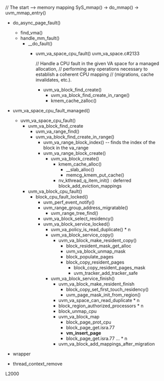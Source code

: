
// The start --> memory mapping
SyS_mmap() -> do_mmap() -> uvm_mmap_entry()



- do_async_page_fault()
  - find_vma()
  - handle_mm_fault()
    - __do_fault()
      - uvm_va_space_cpu_fault() uvm_va_space.c#2133

        // Handle a CPU fault in the given VA space for a managed allocation,
        // performing any operations necessary to establish a coherent CPU mapping
        // (migrations, cache invalidates, etc.).
        
        - uvm_va_block_find_create()
          - uvm_va_block_find_create_in_range()
          - kmem_cache_zalloc()


- uvm_va_space_cpu_fault_managed()
  - uvm_va_space_cpu_fault()
    - uvm_va_block_find_create
      - uvm_va_range_find()
      - uvm_va_block_find_create_in_range()
        - uvm_va_range_block_index() -- finds the index of the block in the va_range
        - uvm_va_range_block_create()
          - uvm_va_block_create()
            - kmem_cache_alloc()
              - __slab_alloc()
              - memcg_kmem_put_cache()
            - nv_kthread_q_item_init() : deferred block_add_eviction_mappings
    - uvm_va_block_cpu_fault()
      - block_cpu_fault_locked()
        - uvm_perf_event_notify()
        - uvm_range_group_address_migratable()
          - uvm_range_tree_find()
        - uvm_va_block_select_residency()
        - uvm_va_block_service_locked()
          - uvm_va_policy_is_read_duplicate() * n
          - uvm_va_block_service_copy()
            - uvm_va_block_make_resident_copy()
              - block_resident_mask_get_alloc
              - uvm_va_block_unmap_mask
              - block_populate_pages
              - block_copy_resident_pages
                - block_copy_resident_pages_mask
                - uvm_tracker_add_tracker_safe
          - uvm_va_block_service_finish()
            - uvm_va_block_make_resident_finish
              - block_copy_set_first_touch_residency()
              - uvm_page_mask_init_from_region()
            - uvm_va_space_can_read_duplicate * n 
            - block_region_authorized_processors * n 
            - block_unmap_cpu
            - uvm_va_block_map
              - block_page_prot_cpu
              - block_page_get.isra.77
              - **vm_insert_page**
              - block_page_get.isra.77 ... * n
            - uvm_va_block_add_mappings_after_migration


- wrapper
- thread_context_remove

L2000